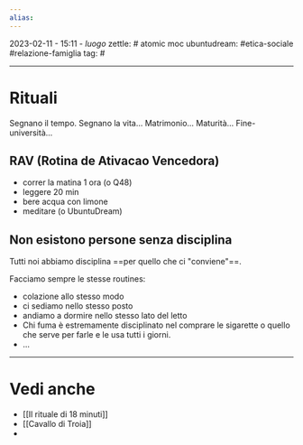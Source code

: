 ```yaml
---
alias: 
---
```

2023-02-11 - 15:11 - *luogo*
zettle: # atomic moc
ubuntudream: #etica-sociale #relazione-famiglia 
tag: #

---
# Rituali

Segnano il tempo. Segnano la vita...
Matrimonio...
Maturità...
Fine-università...


## RAV (Rotina de Ativacao Vencedora)
- correr la matina 1 ora (o Q48)
- leggere 20 min
- bere acqua con limone
- meditare (o UbuntuDream)


## Non esistono persone senza disciplina

Tutti noi abbiamo disciplina ==per quello che ci "conviene"==.

Facciamo sempre le stesse routines:
- colazione allo stesso modo
- ci sediamo nello stesso posto
- andiamo a dormire nello stesso lato del letto
- Chi fuma è estremamente disciplinato nel comprare le sigarette o quello che serve per farle e le usa tutti i giorni.
- ...



---
# Vedi anche
- [[Il rituale di 18 minuti]]
- [[Cavallo di Troia]]
- 